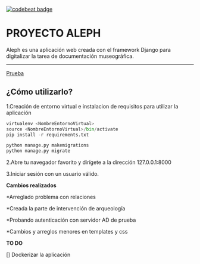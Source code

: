 [![codebeat badge](https://codebeat.co/badges/1b8469ca-00af-4265-93e2-3bce23b2c0f2)](https://codebeat.co/projects/github-com-usernameistakenlol-aleph-master)

# **PROYECTO ALEPH**

Aleph es una aplicación web creada con el framework Django para digitalizar la tarea de documentación museográfica.


---------------------------------------------------------

[Prueba](http://i.imgur.com/PDJ7839.gif)

## ¿Cómo utilizarlo?

1.Creación de entorno virtual e instalacion de requisitos para utilizar la aplicación

````python
virtualenv <NombreEntornoVirtual>
source <NombreEntornoVirtual>/bin/activate
pip install -r requirements.txt

python manage.py makemigrations
python manage.py migrate
````

2.Abre tu navegador favorito y dirígete a la dirección 127.0.0.1:8000 

3.Iniciar sesión con un usuario válido.



**Cambios realizados**

*Arreglado problema con relaciones 

*Creada la parte de intervención de arqueología

*Probando autenticación con servidor AD de prueba

*Cambios y arreglos menores en templates y css

**TO DO**

[] Dockerizar la aplicación
